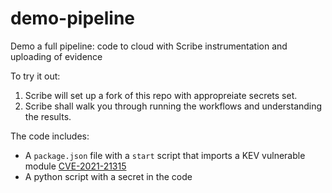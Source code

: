 # demo-pipeline
Demo a full pipeline: code to cloud with Scribe instrumentation and uploading of evidence

To try it out:
1. Scribe will set up a fork of this repo with appropreiate secrets set.
2. Scribe shall walk you through running the workflows and understanding the results.


The code includes:
- A `package.json` file with a `start` script that imports a KEV vulnerable module [CVE-2021-21315](https://nvd.nist.gov/vuln/detail/CVE-2021-21315) 
- A python script with a secret in the code

